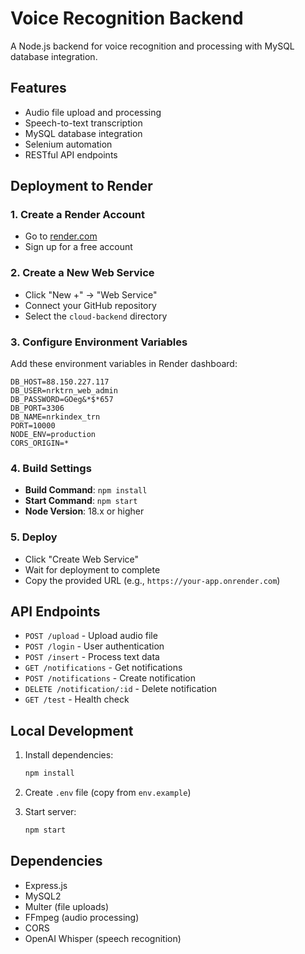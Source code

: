 # Voice Recognition Backend

A Node.js backend for voice recognition and processing with MySQL database integration.

## Features

- Audio file upload and processing
- Speech-to-text transcription
- MySQL database integration
- Selenium automation
- RESTful API endpoints

## Deployment to Render

### 1. Create a Render Account
- Go to [render.com](https://render.com)
- Sign up for a free account

### 2. Create a New Web Service
- Click "New +" → "Web Service"
- Connect your GitHub repository
- Select the `cloud-backend` directory

### 3. Configure Environment Variables
Add these environment variables in Render dashboard:

```
DB_HOST=88.150.227.117
DB_USER=nrktrn_web_admin
DB_PASSWORD=GOeg&*$*657
DB_PORT=3306
DB_NAME=nrkindex_trn
PORT=10000
NODE_ENV=production
CORS_ORIGIN=*
```

### 4. Build Settings
- **Build Command**: `npm install`
- **Start Command**: `npm start`
- **Node Version**: 18.x or higher

### 5. Deploy
- Click "Create Web Service"
- Wait for deployment to complete
- Copy the provided URL (e.g., `https://your-app.onrender.com`)

## API Endpoints

- `POST /upload` - Upload audio file
- `POST /login` - User authentication
- `POST /insert` - Process text data
- `GET /notifications` - Get notifications
- `POST /notifications` - Create notification
- `DELETE /notification/:id` - Delete notification
- `GET /test` - Health check

## Local Development

1. Install dependencies:
   ```bash
   npm install
   ```

2. Create `.env` file (copy from `env.example`)

3. Start server:
   ```bash
   npm start
   ```

## Dependencies

- Express.js
- MySQL2
- Multer (file uploads)
- FFmpeg (audio processing)
- CORS
- OpenAI Whisper (speech recognition) 